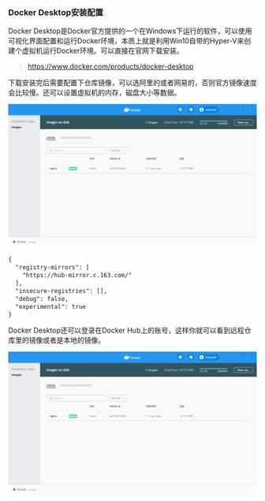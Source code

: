 ### Docker Desktop安装配置

Docker Desktop是Docker官方提供的一个在Windows下运行的软件，可以使用可视化界面配置和运行Docker环境，本质上就是利用Win10自带的Hyper-V来创建个虚拟机运行Docker环境。可以直接在官网下载安装。

>https://www.docker.com/products/docker-desktop

下载安装完后需要配置下仓库镜像，可以选阿里的或者网易的，否则官方镜像速度会比较慢。还可以设置虚拟机的内存，磁盘大小等数据。

![image1](https://github.com/nemolpsky/Note/raw/master/file/container/docker/images/2.png)

```
{
  "registry-mirrors": [
    "https://hub-mirror.c.163.com/"
  ],
  "insecure-registries": [],
  "debug": false,
  "experimental": true
}
```

Docker Desktop还可以登录在Docker Hub上的账号，这样你就可以看到远程仓库里的镜像或者是本地的镜像。

![image2](https://github.com/nemolpsky/Note/raw/master/file/container/docker/images/2.png)